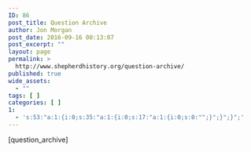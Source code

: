 ```yaml
---
ID: 86
post_title: Question Archive
author: Jon Morgan
post_date: 2016-09-16 00:13:07
post_excerpt: ""
layout: page
permalink: >
  http://www.shepherdhistory.org/question-archive/
published: true
wide_assets:
  - ""
tags: [ ]
categories: [ ]
1:
  - 's:53:"a:1:{i:0;s:35:"a:1:{i:0;s:17:"a:1:{i:0;s:0:"";}";}";}";'
---
```

[question_archive]